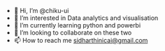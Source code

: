 - 👋 Hi, I’m @chiku-ui
- 👀 I’m interested in Data analytics and visualisation
- 🌱 I’m currently learning python and powerbi
- 💞️ I’m looking to collaborate on these two
- 📫 How to reach me sidharthinicai@gmail.com

<!---
chiku-ui/chiku-ui is a ✨ special ✨ repository because its `README.md` (this file) appears on your GitHub profile.
You can click the Preview link to take a look at your changes.
--->
